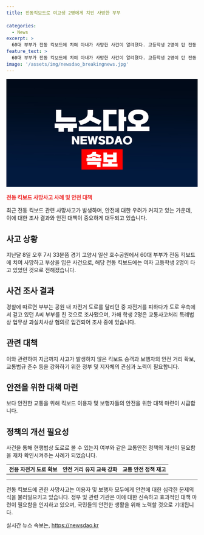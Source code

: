 ```yaml
---
title: 전동킥보드로 여고생 2명에게 치인 사망한 부부

categories:
  - News
excerpt: >
  60대 부부가 전동 킥보드에 치여 아내가 사망한 사건이 알려졌다. 고등학생 2명이 탄 전동 킥보드가 자전거를 피하다가 부부를 친 것으로 조사 중. 흥행사전철 특례법 상 업무상 혐의로 학생 2명을 입건. 해당 도로를 현행법상 도로로 볼 수 있는지 관련 기관에 질의 중. 부부는 병원으로 옮겨졌으나 아내는 사망, 남편은 치료 중. 
feature_text: >
  60대 부부가 전동 킥보드에 치여 아내가 사망한 사건이 알려졌다. 고등학생 2명이 탄 전동 킥보드가 자전거를 피하다가 부부를 친 것으로 조사 중. 흥행사전철 특례법 상 업무상 혐의로 학생 2명을 입건. 해당 도로를 현행법상 도로로 볼 수 있는지 관련 기관에 질의 중. 부부는 병원으로 옮겨졌으나 아내는 사망, 남편은 치료 중. 
image: '/assets/img/newsdao_breakingnews.jpg'
---
```


<p><img src="/assets/img/newsdao_breakingnews.jpg" alt="ontimetimes 속보" /></p>

<p><b><span style="color: #ee2323;">전동 킥보드 사망사고 사례 및 안전 대책</span></b></p>

<p data-ke-size="size16">최근 전동 킥보드 관련 사망사고가 발생하며, 안전에 대한 우려가 커지고 있는 가운데, 이에 대한 조사 결과와 안전 대책이 중요하게 대두되고 있습니다.</p>

<h2 data-ke-size="size26">사고 상황</h2>

<p data-ke-size="size16">지난달 8일 오후 7시 33분쯤 경기 고양시 일산 호수공원에서 60대 부부가 전동 킥보드에 치여 사망하고 부상을 입은 사건으로, 해당 전동 킥보드에는 여자 고등학생 2명이 타고 있었던 것으로 전해졌습니다.</p>

<h2 data-ke-size="size26">사건 조사 결과</h2>

<p data-ke-size="size16">경찰에 따르면 부부는 공원 내 자전거 도로를 달리던 중 자전거를 피하다가 도로 우측에서 걷고 있던 A씨 부부를 친 것으로 조사됐으며, 가해 학생 2명은 교통사고처리 특례법상 업무상 과실치사상 혐의로 입건되어 조사 중에 있습니다.</p>

<h2 data-ke-size="size26">관련 대책</h2>

<p data-ke-size="size16">이와 관련하여 지금까지 사고가 발생하지 않은 킥보드 승객과 보행자의 안전 거리 확보, 교통법규 준수 등을 강화하기 위한 정부 및 지자체의 관심과 노력이 필요합니다.</p>

<h2 data-ke-size="size26">안전을 위한 대책 마련</h2>

<p data-ke-size="size16">보다 안전한 교통을 위해 킥보드 이용자 및 보행자들의 안전을 위한 대책 마련이 시급합니다.</p>

<h2 data-ke-size="size26">정책의 개선 필요성</h2>

<p data-ke-size="size16">사건을 통해 현행법상 도로로 볼 수 있는지 여부와 같은 교통안전 정책의 개선이 필요함을 재차 확인시켜주는 사례가 되었습니다.</p>

<table>
    <tr>
        <td style="text-align: center; height: 17px;"><b>전용 자전거 도로 확보</b></td>
        <td style="text-align: center; height: 17px;"><b>안전 거리 유지 교육 강화</b></td>
        <td style="text-align: center; height: 17px;"><b>교통 안전 정책 재고</b></td>
    </tr>
</table>

<hr>

<p data-ke-size="size16">전동 킥보드에 관한 사망사고는 이용자 및 보행자 모두에게 안전에 대한 심각한 문제의식을 불러일으키고 있습니다. 정부 및 관련 기관은 이에 대한 신속하고 효과적인 대책 마련이 필요함을 인지하고 있으며, 국민들의 안전한 생활을 위해 노력할 것으로 기대됩니다.</p>
실시간 뉴스 속보는, <a href="https://newsdao.kr" rel="dofollow">https://newsdao.kr</a>


